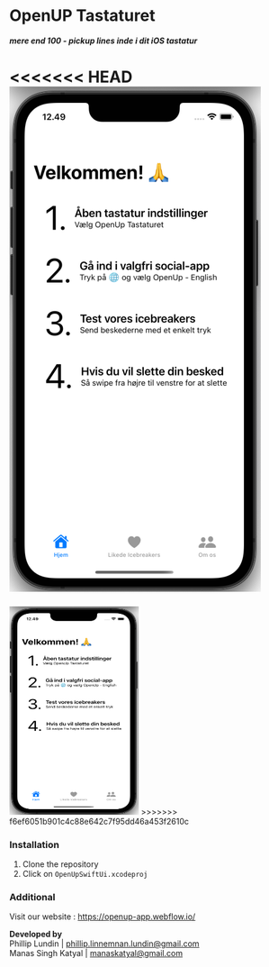 # OpenUP Tastaturet
_**mere end 100 - pickup lines inde i dit iOS tastatur**_

<<<<<<< HEAD
<img src="https://github.com/msk-stack/OpenUpSwiftUi--/blob/main/preview.png">
=======
<img src="https://github.com/msk-stack/OpenUpSwiftUi--/blob/main/preview.png" height="370" width="230">
>>>>>>> f6ef6051b901c4c88e642c7f95dd46a453f2610c

### Installation
1. Clone the repository
2. Click on ``OpenUpSwiftUi.xcodeproj``


### Additional
Visit our website : https://openup-app.webflow.io/ 

**Developed by** \
Phillip Lundin | phillip.linnemnan.lundin@gmail.com \
Manas Singh Katyal | manaskatyal@gmail.com
